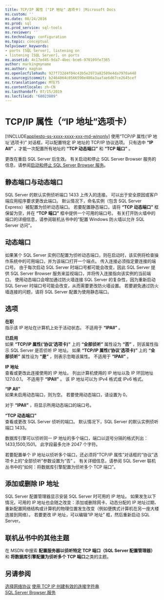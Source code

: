 ```yaml
---
title: TCP/IP 属性 ("IP 地址" 选项卡) |Microsoft Docs
ms.custom: ''
ms.date: 08/24/2016
ms.prod: sql
ms.prod_service: sql-tools
ms.reviewer: ''
ms.technology: configuration
ms.topic: conceptual
helpviewer_keywords:
- ports [SQL Server], listening on
- listening [SQL Server], on ports
ms.assetid: 4c17ed45-9da7-4bec-bce6-970109fe7365
author: markingmyname
ms.author: maghan
ms.openlocfilehash: 927f732d4f04c43b5e2973a82509e4da7970a448
ms.sourcegitcommit: b2464064c0566590e486a3aafae6d67ce2645cef
ms.translationtype: MTE75
ms.contentlocale: zh-CN
ms.lasthandoff: 07/15/2019
ms.locfileid: "68023809"
---
```

# <a name="tcpip-properties-ip-addresses-tab"></a>TCP/IP 属性（“IP 地址”选项卡）
[!INCLUDE[appliesto-ss-xxxx-xxxx-xxx-md-winonly](../../includes/appliesto-ss-xxxx-xxxx-xxx-md-winonly.md)]
  使用“TCP/IP 属性(‘IP 地址’选项卡)”  对话框，可以配置特定 IP 地址的 TCP/IP 协议选项。 只有选中 **“IP All”** ，才能一次配置所有地址的 **“TCP 动态端口”** 和 **“TCP 端口”** 。  
  
 更改在重启 SQL Server 后生效。 有关启动和停止 SQL Server Browser 服务的信息，请参阅[启动和停止 SQL Server Browser 服务](../../database-engine/configure-windows/start-stop-pause-resume-restart-sql-server-services.md)。  
  
## <a name="static-vs-dynamic-ports"></a>静态端口与动态端口  
 SQL Server 的默认实例侦听端口 1433 上传入的连接。 可以出于安全原因或客户端应用程序要求更改此端口。 默认情况下，命名实例（包含 SQL Server Express）被配置为侦听动态端口。 若要配置静态端口，请将 **“TCP 动态端口”** 框保留为空，并在 **“TCP 端口”** 框中提供一个可用的端口号。 有关打开防火墙中的端口的详细信息，请参阅联机丛书中的“配置 Windows 防火墙以允许 SQL Server 访问”。  
  
## <a name="dynamic-ports"></a>动态端口  
 如果某个 SQL Server 实例已配置为侦听动态端口，则在启动时，该实例将检查操作系统中的可用端口，并为该端口打开一个端点。 传入连接必须指定要连接的端口号。 由于每次启动 SQL Server 时端口号都可能会改变，因此 SQL Server 提供 SQL Server Browser 服务来监视端口，并将传入连接指向该实例的当前端口。 使用动态端口会增加通过防火墙连接 SQL Server 的复杂性，因为重新启动 SQL Server 时端口号可能会改变，从而需要更改防火墙设置。 若要避免通过防火墙连接的问题，请将 SQL Server 配置为使用静态端口。  
  
## <a name="options"></a>选项  
 **在职**  
 指示该 IP 地址在计算机上处于活动状态。 不适用于 **“IPAll”** 。  
  
 **已启用**  
 如果 **“TCP/IP 属性(‘协议’选项卡)”** 上的 **“全部侦听”** 属性设为 **“否”** ，则该属性指示 SQL Server 是否侦听 IP 地址。 如果 **“TCP/IP 属性(‘协议’选项卡)”** 上的 **“全部侦听”** 属性设为 **“是”** ，则表示忽略该属性。 不适用于 **“IPAll”** 。  
  
 **IP 地址**  
 查看或更改此连接使用的 IP 地址。 列出计算机使用的 IP 地址以及 IP 环回地址 127.0.0.1。 不适用于 **“IPAll”** 。 该 IP 地址可以为 IPv4 格式或 IPv6 格式。  
  
 **“IP All”**  
 如果未启用动态端口，则为空。 若要使用动态端口，请设置为 0。  
  
 对于 **“IPAll”** ，将显示所用动态端口的端口号。  
  
 **“TCP 动态端口”**  
 查看或更改 SQL Server 侦听的端口。 默认情况下，SQL Server 的默认实例侦听端口 1433。  
  
 数据库引擎可以侦听同一 IP 地址的多个端口，端口以逗号分隔的格式列出：1433,1500,1501。 此字段最多允许 2047 个字符。  
  
 若要配置单个 IP 地址以侦听多个端口，还必须将“TCP/IP 属性”对话框的“协议”选项卡上的“全部侦听”参数设置为“否”     。 有关详细信息，请参阅 SQL Server 联机丛书中的“如何：将数据库引擎配置为侦听多个 TCP 端口”。  
  
## <a name="adding-or-removing-ip-addresses"></a>添加或删除 IP 地址  
 SQL Server 配置管理器显示安装 SQL Server 时可用的 IP 地址。 如果发生以下情况，可用的 IP 地址也会随之改变：添加或删除网卡、动态分配的 IP 地址过期、重新配置网络结构或计算机的物理位置发生改变（例如便携式计算机在另一座大楼连接到网络）。 若要更改 IP 地址，可以编辑“IP 地址”  框，然后重新启动 SQL Server。  
  
## <a name="additional-topics-in-books-online"></a>联机丛书中的其他主题  
 在 MSDN 中搜索 **配置服务器以侦听特定 TCP 端口（SQL Server 配置管理器）** 和 **将数据库引擎配置为侦听多个 TCP 端口**之类的主题。  
  
## <a name="see-also"></a>另请参阅  
 [选择网络协议](https://msdn.microsoft.com/library/ms187892(v=sql.120).aspx)   
 [使用 TCP IP 创建有效的连接字符串](creating-a-valid-connection-string-using-tcp-ip.md)   
 [SQL Server Browser 服务](sql-server-browser-service.md)  
  
  
